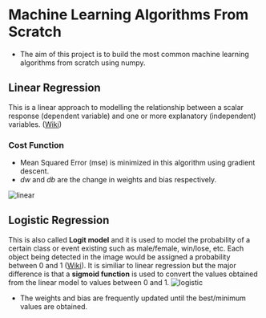 # Machine Learning Algorithms From Scratch

* The aim of this project is to build the most common machine learning algorithms from scratch using numpy.

## Linear Regression

This is a linear approach to modelling the relationship between a scalar response (dependent variable) and one or more explanatory (independent) variables. ([Wiki](https://en.wikipedia.org/wiki/Linear_regression))

### Cost Function

* Mean Squared Error (mse) is minimized in this algorithm using gradient descent.
* *dw* and *db* are the change in weights and bias respectively.

![linear](https://i.postimg.cc/x8Dmxsb1/image.png)

## Logistic Regression

This is also called **Logit model** and it is used to model the probability of a certain class or event existing such as male/female, win/lose, etc. Each object being detected in the image would be assigned a probability between 0 and 1 ([Wiki](https://en.wikipedia.org/wiki/Linear_regression)).
It is similiar to linear regression but the major difference is that a **sigmoid function** is used to convert the values obtained from the linear model to values between 0 and 1.
![logistic](https://i.postimg.cc/x8Dmxsb1/image.png)

* The weights and bias are frequently updated until the best/minimum values are obtained.
